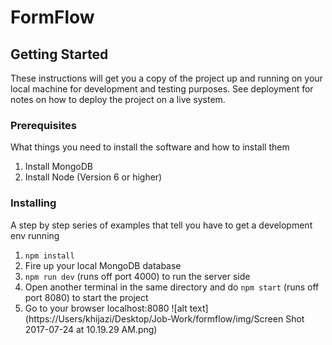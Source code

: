 
# FormFlow

## Getting Started

These instructions will get you a copy of the project up and running on your local machine for development and testing purposes. See deployment for notes on how to deploy the project on a live system.

### Prerequisites

What things you need to install the software and how to install them

1. Install MongoDB
2. Install Node (Version 6 or higher)

### Installing

A step by step series of examples that tell you have to get a development env running

1. `npm install`
2. Fire up your local MongoDB database
3. `npm run dev` (runs off port 4000) to run the server side
4. Open another terminal in the same directory and do `npm start` (runs off port 8080) to start the project
5. Go to your browser localhost:8080
![alt text](https://Users/khijazi/Desktop/Job-Work/formflow/img/Screen Shot 2017-07-24 at 10.19.29 AM.png)
